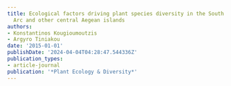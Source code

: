 ```yaml
---
title: Ecological factors driving plant species diversity in the South Aegean Volcanic
  Arc and other central Aegean islands
authors:
- Konstantinos Kougioumoutzis
- Argyro Tiniakou
date: '2015-01-01'
publishDate: '2024-04-04T04:28:47.544336Z'
publication_types:
- article-journal
publication: '*Plant Ecology & Diversity*'
---
```

